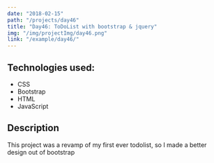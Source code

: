 ```yaml
---
date: "2018-02-15"
path: "/projects/day46"
title: "Day46: ToDoList with bootstrap & jquery"
img: "/img/projectImg/day46.png"
link: "/example/day46/"
---
```


## Technologies used:

- CSS
- Bootstrap
- HTML
- JavaScript

## Description

This project was a revamp of my first ever todolist, so I made a better design out of bootstrap
